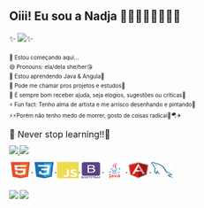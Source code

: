 ## Oiii! Eu sou a Nadja 🙋🏻👩🏻‍💻👩🏻‍🎨 
                           

<!--
**menuggets/menuggets** is a ✨ _special_ ✨ repository because its `README.md` (this file) appears on your GitHub profile
-->
<div>✨  
 <img height="118em" src="https://cdn.discordapp.com/attachments/799486544205447199/873053187970588722/Webp.net-gifmaker_5.gif"/>✨
</div>

<font size="1">🔭 Estou começando aqui...</br></font>
<font size="1">😄 Pronouns: ela/dela she/her😘</br></font>
<font size="1">🌱 Estou aprendendo Java & Angula👣</br></font>
<font size="1">👯 Pode me chamar pros projetos e estudos👾</br></font>
<font size="1">🤔 É sempre bom receber ajuda, seja elogios, sugestões ou críticas🦾</br></font>
<font size="1">⚡ Fun fact: Tenho alma de artista e me arrisco desenhando e pintando🎨 </br>
<font size="1">⚡⚡Porém não tenho medo de morrer, gosto de coisas radicai🛵🪂✈</br></font>

<font size="3">🚀 Never stop learning!!🧠
</font>


 <div>
  <a href="https://github.com/menuggets">
  <img height="180em" src="https://github-readme-stats.vercel.app/api?username=menuggets&show_icons=true&theme=dracula&include_all_commits=true&count_private=true"/>
  <img height="180em" src="https://github-readme-stats.vercel.app/api/top-langs/?username=menuggets&layout=compact&langs_count=7&theme=dracula"/>
</div>
<div style="display: inline_block"><br>

  <img align="center" alt="HTML" height="30" width="40" src="https://raw.githubusercontent.com/devicons/devicon/master/icons/html5/html5-original.svg">
  <img align="center" alt="CSS" height="30" width="40" src="https://raw.githubusercontent.com/devicons/devicon/master/icons/css3/css3-original.svg">
  <img align="center" alt="Js" height="30" width="40" src="https://raw.githubusercontent.com/devicons/devicon/master/icons/javascript/javascript-plain.svg">
  <img align="center" alt="CSS" height="30" width="40" src="https://github.com/devicons/devicon/raw/master/icons/bootstrap/bootstrap-plain-wordmark.svg">
  <img align="center" alt="CSS" height="30" width="40" src="https://github.com/devicons/devicon/raw/master/icons/java/java-original-wordmark.svg">  
  <img align="center" alt="CSS" height="30" width="40" src="https://github.com/devicons/devicon/raw/master/icons/angularjs/angularjs-original.svg">
  <img align="center" alt="CSS" height="30" width="40" src="https://github.com/devicons/devicon/raw/master/icons/mysql/mysql-original.svg">

  
  
</div>
  
  ##
 
<div> 
  
  <a href = "mailto:nadjajfeitosa@gmail.com"><img src="https://img.shields.io/badge/-Gmail-%23333?style=for-the-badge&logo=gmail&logoColor=white" target="_blank"></a>
  <a href="https://www.linkedin.com/in/nadjajanainafeitosa/" target="_blank"><img src="https://img.shields.io/badge/-LinkedIn-%230077B5?style=for-the-badge&logo=linkedin&logoColor=white" target="_blank"></a> 
 
 
</div>
